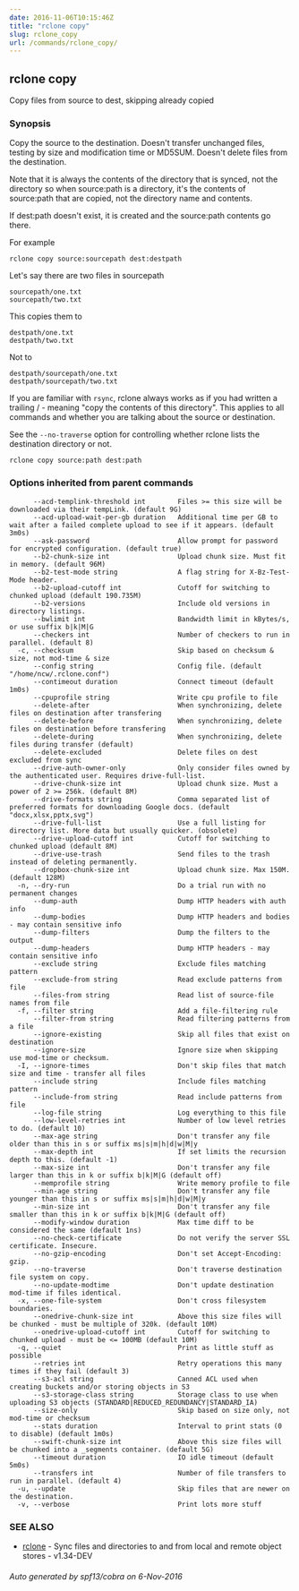 ```yaml
---
date: 2016-11-06T10:15:46Z
title: "rclone copy"
slug: rclone_copy
url: /commands/rclone_copy/
---
```

## rclone copy

Copy files from source to dest, skipping already copied

### Synopsis



Copy the source to the destination.  Doesn't transfer
unchanged files, testing by size and modification time or
MD5SUM.  Doesn't delete files from the destination.

Note that it is always the contents of the directory that is synced,
not the directory so when source:path is a directory, it's the
contents of source:path that are copied, not the directory name and
contents.

If dest:path doesn't exist, it is created and the source:path contents
go there.

For example

    rclone copy source:sourcepath dest:destpath

Let's say there are two files in sourcepath

    sourcepath/one.txt
    sourcepath/two.txt

This copies them to

    destpath/one.txt
    destpath/two.txt

Not to

    destpath/sourcepath/one.txt
    destpath/sourcepath/two.txt

If you are familiar with `rsync`, rclone always works as if you had
written a trailing / - meaning "copy the contents of this directory".
This applies to all commands and whether you are talking about the
source or destination.

See the `--no-traverse` option for controlling whether rclone lists
the destination directory or not.


```
rclone copy source:path dest:path
```

### Options inherited from parent commands

```
      --acd-templink-threshold int        Files >= this size will be downloaded via their tempLink. (default 9G)
      --acd-upload-wait-per-gb duration   Additional time per GB to wait after a failed complete upload to see if it appears. (default 3m0s)
      --ask-password                      Allow prompt for password for encrypted configuration. (default true)
      --b2-chunk-size int                 Upload chunk size. Must fit in memory. (default 96M)
      --b2-test-mode string               A flag string for X-Bz-Test-Mode header.
      --b2-upload-cutoff int              Cutoff for switching to chunked upload (default 190.735M)
      --b2-versions                       Include old versions in directory listings.
      --bwlimit int                       Bandwidth limit in kBytes/s, or use suffix b|k|M|G
      --checkers int                      Number of checkers to run in parallel. (default 8)
  -c, --checksum                          Skip based on checksum & size, not mod-time & size
      --config string                     Config file. (default "/home/ncw/.rclone.conf")
      --contimeout duration               Connect timeout (default 1m0s)
      --cpuprofile string                 Write cpu profile to file
      --delete-after                      When synchronizing, delete files on destination after transfering
      --delete-before                     When synchronizing, delete files on destination before transfering
      --delete-during                     When synchronizing, delete files during transfer (default)
      --delete-excluded                   Delete files on dest excluded from sync
      --drive-auth-owner-only             Only consider files owned by the authenticated user. Requires drive-full-list.
      --drive-chunk-size int              Upload chunk size. Must a power of 2 >= 256k. (default 8M)
      --drive-formats string              Comma separated list of preferred formats for downloading Google docs. (default "docx,xlsx,pptx,svg")
      --drive-full-list                   Use a full listing for directory list. More data but usually quicker. (obsolete)
      --drive-upload-cutoff int           Cutoff for switching to chunked upload (default 8M)
      --drive-use-trash                   Send files to the trash instead of deleting permanently.
      --dropbox-chunk-size int            Upload chunk size. Max 150M. (default 128M)
  -n, --dry-run                           Do a trial run with no permanent changes
      --dump-auth                         Dump HTTP headers with auth info
      --dump-bodies                       Dump HTTP headers and bodies - may contain sensitive info
      --dump-filters                      Dump the filters to the output
      --dump-headers                      Dump HTTP headers - may contain sensitive info
      --exclude string                    Exclude files matching pattern
      --exclude-from string               Read exclude patterns from file
      --files-from string                 Read list of source-file names from file
  -f, --filter string                     Add a file-filtering rule
      --filter-from string                Read filtering patterns from a file
      --ignore-existing                   Skip all files that exist on destination
      --ignore-size                       Ignore size when skipping use mod-time or checksum.
  -I, --ignore-times                      Don't skip files that match size and time - transfer all files
      --include string                    Include files matching pattern
      --include-from string               Read include patterns from file
      --log-file string                   Log everything to this file
      --low-level-retries int             Number of low level retries to do. (default 10)
      --max-age string                    Don't transfer any file older than this in s or suffix ms|s|m|h|d|w|M|y
      --max-depth int                     If set limits the recursion depth to this. (default -1)
      --max-size int                      Don't transfer any file larger than this in k or suffix b|k|M|G (default off)
      --memprofile string                 Write memory profile to file
      --min-age string                    Don't transfer any file younger than this in s or suffix ms|s|m|h|d|w|M|y
      --min-size int                      Don't transfer any file smaller than this in k or suffix b|k|M|G (default off)
      --modify-window duration            Max time diff to be considered the same (default 1ns)
      --no-check-certificate              Do not verify the server SSL certificate. Insecure.
      --no-gzip-encoding                  Don't set Accept-Encoding: gzip.
      --no-traverse                       Don't traverse destination file system on copy.
      --no-update-modtime                 Don't update destination mod-time if files identical.
  -x, --one-file-system                   Don't cross filesystem boundaries.
      --onedrive-chunk-size int           Above this size files will be chunked - must be multiple of 320k. (default 10M)
      --onedrive-upload-cutoff int        Cutoff for switching to chunked upload - must be <= 100MB (default 10M)
  -q, --quiet                             Print as little stuff as possible
      --retries int                       Retry operations this many times if they fail (default 3)
      --s3-acl string                     Canned ACL used when creating buckets and/or storing objects in S3
      --s3-storage-class string           Storage class to use when uploading S3 objects (STANDARD|REDUCED_REDUNDANCY|STANDARD_IA)
      --size-only                         Skip based on size only, not mod-time or checksum
      --stats duration                    Interval to print stats (0 to disable) (default 1m0s)
      --swift-chunk-size int              Above this size files will be chunked into a _segments container. (default 5G)
      --timeout duration                  IO idle timeout (default 5m0s)
      --transfers int                     Number of file transfers to run in parallel. (default 4)
  -u, --update                            Skip files that are newer on the destination.
  -v, --verbose                           Print lots more stuff
```

### SEE ALSO
* [rclone](/commands/rclone/)	 - Sync files and directories to and from local and remote object stores - v1.34-DEV

###### Auto generated by spf13/cobra on 6-Nov-2016
